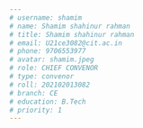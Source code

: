 ```yaml
---
# username: shamim
# name: Shamim shahinur rahman
# title: Shamim shahinur rahman
# email: U21ce3082@cit.ac.in
# phone: 9706553977
# avatar: shamim.jpeg
# role: CHIEF CONVENOR
# type: convenor
# roll: 202102013082
# branch: CE
# education: B.Tech
# priority: 1
---
```

